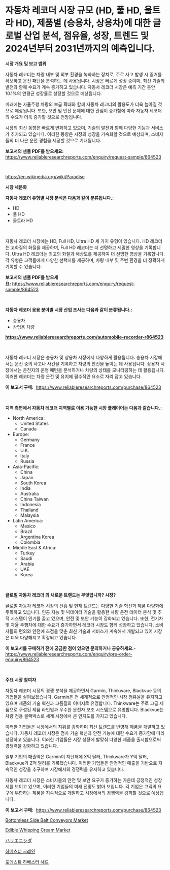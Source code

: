 <p><h1>자동차 레코더 시장 규모 (HD, 풀 HD, 울트라 HD), 제품별 (승용차, 상용차)에 대한 글로벌 산업 분석, 점유율, 성장, 트렌드 및 2024년부터 2031년까지의 예측입니다.</h1></p><p><strong>시장 개요 및 보고 범위</strong></p>
<p><p>자동차 레코더는 차량 내부 및 외부 환경을 녹화하는 장치로, 주로 사고 발생 시 증거를 확보하고 운전 패턴을 분석하는 데 사용됩니다. 시장은 빠르게 성장 중이며, 최신 기술의 발전과 함께 수요가 계속 증가하고 있습니다. 자동차 레코더 시장은 예측 기간 동안 10.1%의 연평균 성장률로 성장할 것으로 예상됩니다. </p><p>미래에는 자율주행 차량의 보급 확대와 함께 자동차 레코더의 활용도가 더욱 높아질 것으로 예상됩니다. 또한, 보안 및 안전 문제에 대한 관심이 증가함에 따라 자동차 레코더의 수요가 더욱 증가할 것으로 전망됩니다. </p><p>시장의 최신 동향은 빠르게 변화하고 있으며, 기술의 발전과 함께 다양한 기능과 서비스가 추가되고 있습니다. 이러한 동향은 시장의 성장을 가속화할 것으로 예상되며, 소비자들의 더 나은 운전 경험을 제공할 것으로 기대됩니다.</p></p>
<p><strong>보고서의 샘플 PDF를 받으세요:</strong> <a href="https://www.reliableresearchreports.com/enquiry/request-sample/864523">https://www.reliableresearchreports.com/enquiry/request-sample/864523</a></p>
<p>&nbsp;</p>
<p><a href="https://en.wikipedia.org/wiki/Paradise">https://en.wikipedia.org/wiki/Paradise</a></p>
<p><strong>시장 세분화</strong></p>
<p><strong>자동차 레코더 유형별 시장 분석은 다음과 같이 분류됩니다.:</strong></p>
<p><ul><li>HD</li><li>풀 HD</li><li>울트라 HD</li></ul></p>
<p>&nbsp;</p>
<p><p>자동차 레코더 시장에는 HD, Full HD, Ultra HD 세 가지 유형이 있습니다. HD 레코더는 고화질의 화질을 제공하며, Full HD 레코더는 더 선명하고 세밀한 영상을 기록합니다. Ultra HD 레코더는 최고의 화질과 해상도를 제공하여 더 선명한 영상을 기록합니다. 각 유형은 고객들에게 다양한 선택지를 제공하며, 차량 내부 및 주변 환경을 더 정확하게 기록할 수 있습니다.</p></p>
<p><strong>보고서의 샘플 PDF를 받으세요:</strong>&nbsp;<a href="https://www.reliableresearchreports.com/enquiry/request-sample/864523">https://www.reliableresearchreports.com/enquiry/request-sample/864523</a></p>
<p>&nbsp;</p>
<p><strong> 자동차 레코더 응용 분야별 시장 산업 조사는 다음과 같이 분류됩니다.:</strong></p>
<p><ul><li>승용차</li><li>상업용 차량</li></ul></p>
<p><strong><a href="https://www.reliableresearchreports.com/automobile-recorder-r864523">https://www.reliableresearchreports.com/automobile-recorder-r864523</a></strong></p>
<p>&nbsp;</p>
<p><p>자동차 레코더 시장은 승용차 및 상용차 시장에서 다양하게 활용됩니다. 승용차 시장에서는 운전 중의 사고나 사건을 기록하고 차량의 안전을 높이는 데 사용됩니다. 상용차 시장에서는 운전자의 운행 패턴을 분석하거나 차량의 상태를 모니터링하는 데 활용됩니다. 이러한 레코더는 차량 운전 및 유지에 필수적인 요소로 자리 잡고 있습니다.</p></p>
<p><strong>이 보고서 구매:</strong>&nbsp; <a href="https://www.reliableresearchreports.com/purchase/864523">https://www.reliableresearchreports.com/purchase/864523</a></p>
<p>&nbsp;</p>
<p><strong>지역 측면에서 자동차 레코더 지역별로 이용 가능한 시장 플레이어는 다음과 같습니다.:</strong></p>
<p><ul>
    <li>
        North America:
        <ul>
            <li>United States</li>
            <li>Canada</li>
        </ul>
    </li>
    <li>
        Europe:
        <ul>
            <li>Germany</li>
            <li>France</li>
            <li>U.K.</li>
            <li>Italy</li>
            <li>Russia</li>
        </ul>
    </li>
    <li>
        Asia-Pacific:
        <ul>
            <li>China</li>
            <li>Japan</li>
            <li>South Korea</li>
            <li>India</li>
            <li>Australia</li>
            <li>China Taiwan</li>
            <li>Indonesia</li>
            <li>Thailand</li>
            <li>Malaysia</li>
        </ul>
    </li>
    <li>
        Latin America:
        <ul>
            <li>Mexico</li>
            <li>Brazil</li>
            <li>Argentina Korea</li>
            <li>Colombia</li>
        </ul>
    </li>
    <li>
        Middle East & Africa:
        <ul>
            <li>Turkey</li>
            <li>Saudi</li>
            <li>Arabia</li>
            <li>UAE</li>
            <li>Korea</li>
        </ul>
    </li>
    </ul></p>
<p>&nbsp;</p>
<p><strong>글로벌 자동차 레코더 의 새로운 트렌드는 무엇입니까? 시장?</strong></p>
<p><p>글로벌 자동차 레코더 시장의 신흥 및 현재 트렌드는 다양한 기술 혁신과 제품 다양화에 주목하고 있습니다. 인공 지능 및 빅데이터 기술을 활용한 차량 운전 데이터 분석 및 추적 시스템이 인기를 끌고 있으며, 안전 및 보안 기능이 강화되고 있습니다. 또한, 전기차 및 자율 주행차에 대한 수요가 증가하면서 레코더 시장도 함께 성장하고 있습니다. 소비자들의 편의와 안전에 초점을 맞춘 최신 기술과 서비스가 계속해서 개발되고 있어 시장은 더욱 다양해지고 확장되고 있습니다.</p></p>
<p><strong>이 보고서를 구매하기 전에 궁금한 점이 있으면 문의하거나 공유하세요.</strong>- <a href="https://www.reliableresearchreports.com/enquiry/pre-order-enquiry/864523">https://www.reliableresearchreports.com/enquiry/pre-order-enquiry/864523</a></p>
<p>&nbsp;</p>
<p><strong>주요 시장 참여자</strong></p>
<p><p>자동차 레코더 시장의 경쟁 분석을 제공하면서 Garmin, Thinkware, Blackvue 등의 기업들을 살펴보겠습니다. Garmin은 전 세계적으로 안정적인 시장 점유율을 유지하고 있으며 제품의 기술 혁신과 고품질의 이미지로 유명합니다. Thinkware는 주로 고급 제품으로 구성된 제품 라인업과 우수한 운전자 보조 시스템으로 유명합니다. Blackvue는 차량 전용 블랙박스로 세계 시장에서 큰 인지도를 가지고 있습니다.</p><p>이러한 기업들은 시장에서의 지위를 강화하며 최신 트렌드를 반영해 제품을 개발하고 있습니다. 자동차 레코더 시장은 점차 기술 혁신과 안전 기능에 대한 수요가 증가함에 따라 성장하고 있습니다. 이러한 기업들은 시장 성장에 발맞춰 다양한 제품을 출시함으로써 경쟁력을 강화하고 있습니다.</p><p>일부 기업의 매출액은 Garmin이 지난해에 X억 달러, Thinkware가 Y억 달러, Blackvue가 Z억 달러를 기록했습니다. 이러한 기업들은 안정적인 매출을 기반으로 지속적인 성장을 추구하며 시장에서의 경쟁력을 유지하고 있습니다.</p><p>자동차 레코더 시장은 소비자들의 안전 및 보안 요구가 증가하는 가운데 긍정적인 성장세를 보이고 있으며, 이러한 기업들의 미래 전망도 밝아 보입니다. 각 기업은 고객의 요구에 부합하는 제품을 지속적으로 개발하고 시장에서의 경쟁력을 강화할 것으로 예상됩니다.</p></p>
<p><strong>이 보고서 구매:</strong>&nbsp;&nbsp;<a href="https://www.reliableresearchreports.com/purchase/864523">https://www.reliableresearchreports.com/purchase/864523</a></p>
<p><p><a href="https://issuu.com/reportprime-2/docs/bottomless-side-belt-conveyors-market-size-2030.pp">Bottomless Side Belt Conveyors Market</a></p><p><a href="https://issuu.com/reportprime-2/docs/edible-whipping-cream-market-size-2030.pptx">Edible Whipping Cream Market</a></p><p><a href="https://github.com/schmahlson/Market-Research-Report-List-3/blob/main/764225834693.md">ハリエニシダ</a></p><p><a href="https://github.com/Nicolasrown5/Market-Research-Report-List-2/blob/main/792710844833.md">하베스터 크레인</a></p><p><a href="https://github.com/rcabello548/Market-Research-Report-List-2/blob/main/491903344832.md">포레스트 하베스터 헤드</a></p></p>